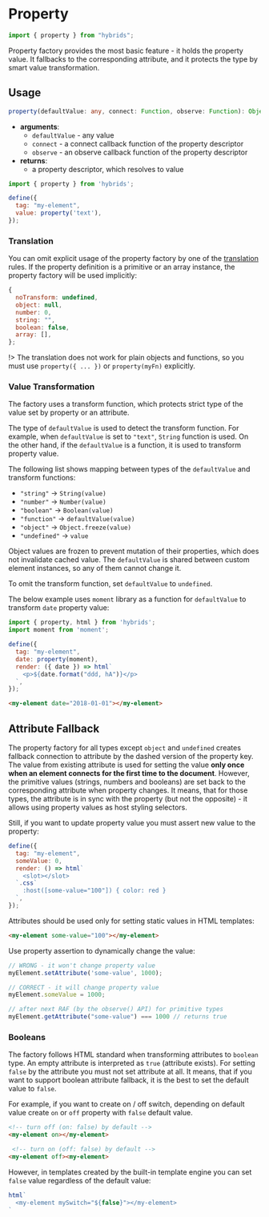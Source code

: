 # Property

```javascript
import { property } from "hybrids";
```

Property factory provides the most basic feature - it holds the property value. It fallbacks to the corresponding attribute, and it protects the type by smart value transformation.

## Usage

```typescript
property(defaultValue: any, connect: Function, observe: Function): Object
```

* **arguments**:
  * `defaultValue` - any value
  * `connect` - a connect callback function of the property descriptor
  * `observe` - an observe callback function of the property descriptor
* **returns**:
  * a property descriptor, which resolves to value

```javascript
import { property } from 'hybrids';

define({
  tag: "my-element",
  value: property('text'),
});
```

### Translation

You can omit explicit usage of the property factory by one of the [translation](../getting-started/concepts.md#translation) rules. If the property definition is a primitive or an array instance, the property factory will be used implicitly:

```javascript
{
  noTransform: undefined,
  object: null,
  number: 0,
  string: "",
  boolean: false,
  array: [],
};
```

!> The translation does not work for plain objects and functions, so you must use `property({ ... })` or `property(myFn)` explicitly.

### Value Transformation

The factory uses a transform function, which protects strict type of the value set by property or an attribute.

The type of `defaultValue` is used to detect the transform function. For example, when `defaultValue` is set to `"text"`, `String` function is used. On the other hand, if the `defaultValue` is a function, it is used to transform property value.

The following list shows mapping between types of the `defaultValue` and transform functions:

* `"string"` -> `String(value)`
* `"number"` -> `Number(value)`
* `"boolean"` -> `Boolean(value)`
* `"function"` -> `defaultValue(value)`
* `"object"` -> `Object.freeze(value)`
* `"undefined"` -> `value`

Object values are frozen to prevent mutation of their properties, which does not invalidate cached value. The `defaultValue` is shared between custom element instances, so any of them cannot change it.

To omit the transform function, set `defaultValue` to `undefined`.

The below example uses `moment` library as a function for `defaultValue` to transform `date` property value:

```javascript
import { property, html } from 'hybrids';
import moment from 'moment';

define({
  tag: "my-element",
  date: property(moment),
  render: ({ date }) => html`
    <p>${date.format("ddd, hA")}</p>
  `,
});
```

```html
<my-element date="2018-01-01"></my-element>
```

## Attribute Fallback

The property factory for all types except `object` and `undefined` creates fallback connection to attribute by the dashed version of the property key. The value from existing attribute is used for setting the value **only once when an element connects for the first time to the document**. However, the primitive values (strings, numbers and booleans) are set back to the corresponding attribute when property changes. It means, that for those types, the attribute is in sync with the property (but not the opposite) - it allows using property values as host styling selectors.

Still, if you want to update property value you must assert new value to the property:

```javascript
define({
  tag: "my-element",
  someValue: 0,
  render: () => html`
    <slot></slot>
  `.css`
    :host([some-value="100"]) { color: red }
  `,
});
```

Attributes should be used only for setting static values in HTML templates:

```html
<my-element some-value="100"></my-element>
```

Use property assertion to dynamically change the value:

```javascript
// WRONG - it won't change property value
myElement.setAttribute('some-value', 1000);

// CORRECT - it will change property value
myElement.someValue = 1000;

// after next RAF (by the observe() API) for primitive types
myElement.getAttribute("some-value") === 1000 // returns true
```

### Booleans

The factory follows HTML standard when transforming attributes to `boolean` type. An empty attribute is interpreted as `true` (attribute exists). For setting `false` by the attribute you must not set attribute at all. It means, that if you want to support boolean attribute fallback, it is the best to set the default value to `false`.

For example, if you want to create on / off switch, depending on default value create `on` or `off` property with `false` default value.

```html
<!-- turn off (on: false) by default -->
<my-element on></my-element>

 <!-- turn on (off: false) by default -->
<my-element off><my-element>
```

However, in templates created by the built-in template engine you can set `false` value regardless of the default value:

```javascript
html`
  <my-element mySwitch="${false}"></my-element>
`
```

